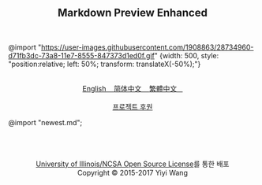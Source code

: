 <center>
  <h2 style="border-bottom: none;"> Markdown Preview Enhanced </h2>
</center><br>

<!-- anchor -->

@import "https://user-images.githubusercontent.com/1908863/28734960-d71fb3dc-73a8-11e7-8555-847373d1ed0f.gif" {width: 500, style: "position:relative; left: 50%; transform: translateX(-50%);"}
<br>
<br>

<p align="center">
<a href="https://shd101wyy.github.io/markdown-preview-enhanced/#/"> English &nbsp;&nbsp; </a>
<a href="https://shd101wyy.github.io/markdown-preview-enhanced/#/zh-cn/"> 简体中文 &nbsp;&nbsp; </a>
<a href="https://shd101wyy.github.io/markdown-preview-enhanced/#/zh-tw/"> 繁體中文 &nbsp;&nbsp; </a><br><br>
<a href="https://shd101wyy.github.io/markdown-preview-enhanced/#/backers">프로젝트 후원</a>
</p>

<!-- anchor -->

@import "newest.md";

<!-- anchor -->

<center>
<br><br><br>
<a href="../LICENSE.md">University of Illinois/NCSA Open Source License</a>를 통한 배포<br>
Copyright © 2015-2017 Yiyi Wang
</center>
